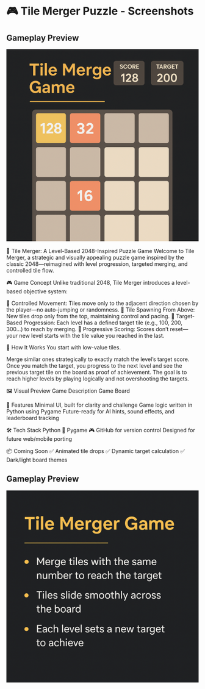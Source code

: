 
# 🎮 Tile Merger Puzzle - Screenshots

## Gameplay Preview
![Game Screenshot 1](https://github.com/gautamsalvi8/tile-merger-puzzle/blob/main/e62069e1-dbde-4a72-b92d-6a383a3a5a99.png)


🔷 Tile Merger: A Level-Based 2048-Inspired Puzzle Game
Welcome to Tile Merger, a strategic and visually appealing puzzle game inspired by the classic 2048—reimagined with level progression, targeted merging, and controlled tile flow.

🎮 Game Concept
Unlike traditional 2048, Tile Merger introduces a level-based objective system:

🧩 Controlled Movement: Tiles move only to the adjacent direction chosen by the player—no auto-jumping or randomness.
🔼 Tile Spawning From Above: New tiles drop only from the top, maintaining control and pacing.
🎯 Target-Based Progression: Each level has a defined target tile (e.g., 100, 200, 300...) to reach by merging.
🔄 Progressive Scoring: Scores don’t reset—your new level starts with the tile value you reached in the last.

🧠 How It Works
You start with low-value tiles.

Merge similar ones strategically to exactly match the level’s target score.
Once you match the target, you progress to the next level and see the previous target tile on the board as proof of achievement.
The goal is to reach higher levels by playing logically and not overshooting the targets.

🖼️ Visual Preview
Game Description	Game Board

🚀 Features
Minimal UI, built for clarity and challenge
Game logic written in Python using Pygame
Future-ready for AI hints, sound effects, and leaderboard tracking

🛠️ Tech Stack
Python 🐍
Pygame 🎮
GitHub for version control
Designed for future web/mobile porting

📦 Coming Soon
✅ Animated tile drops
✅ Dynamic target calculation
✅ Dark/light board themes

## Gameplay Preview
![Game Screenshot 1](https://github.com/gautamsalvi8/tile-merger-puzzle/blob/main/76e83d82-efa9-4e63-9e9b-c78b01911618.png)


